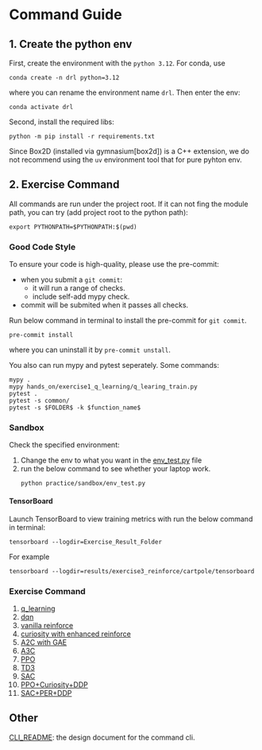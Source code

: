 # Command Guide


## 1. Create the python env
First, create the environment with the `python 3.12`. For conda, use
```
conda create -n drl python=3.12
```
where you can rename the environment name `drl`. Then enter the env:
```
conda activate drl
```

Second, install the required libs:
```
python -m pip install -r requirements.txt
```
Since Box2D (installed via gymnasium[box2d]) is a C++ extension, we do not
recommend using the `uv` environment tool that for pure pyhton env.


## 2. Exercise Command
All commands are run under the project root. If it can not fing the module path,
you can try (add project root to the python path):
```
export PYTHONPATH=$PYTHONPATH:$(pwd)
```
### Good Code Style
To ensure your code is high-quality, please use the pre-commit:
- when you submit a `git commit`:
    - it will run a range of checks.
    - include self-add mypy check.
- commit will be submited when it passes all checks.

Run below command in terminal to install the pre-commit for `git commit`.
```
pre-commit install
```
where you can uninstall it by `pre-commit unstall`.

You also can run mypy and pytest seperately. Some commands:
```
mypy .
mypy hands_on/exercise1_q_learning/q_learing_train.py
pytest .
pytest -s common/
pytest -s $FOLDER$ -k $function_name$
```

### Sandbox
Check the specified environment:
1. Change the env to what you want in the [env_test.py](./sandbox/env_test.py) file
2. run the below command to see whether your laptop work.
    ```
    python practice/sandbox/env_test.py
    ```

#### TensorBoard
Launch TensorBoard to view training metrics with run the below command in terminal:
```
tensorboard --logdir=Exercise_Result_Folder
```
For example
```
tensorboard --logdir=results/exercise3_reinforce/cartpole/tensorboard
```

### Exercise Command
1. [q_learning](./exercise1_q/README.md)
2. [dqn](./exercise2_dqn/README.md)
3. [vanilla reinforce](./exercise3_reinforce/README.md)
4. [curiosity with enhanced reinforce](./exercise4_curiosity/README.md)
5. [A2C with GAE](./exercise5_a2c/README.md)
6. [A3C](./exercise6_a3c/README.md)
7. [PPO](./exercise7_ppo/README.md)
8. [TD3](./exercise8_td3/README.md)
9. [SAC](./exercise9_sac/README.md)
10. [PPO+Curiosity+DDP](./exercise10_ddp_ppo/README.md)
11. [SAC+PER+DDP](./exercise11_ddp_sac/README.md)


## Other

[CLI_README](./infos/CLI_README.md): the design document for the command cli.
